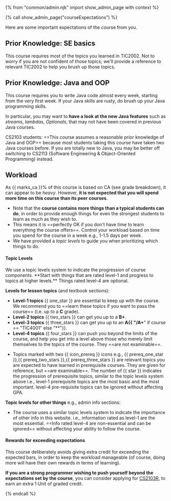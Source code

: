 {% from "common/admin.njk" import show_admin_page with context %}

{% call show_admin_page("courseExpectations") %}
<div id="main">

<p class="lead">Here are some important expectations of the course from you.</p>

<span tags="m--tic4001">

## Prior Knowledge: SE basics

This course requires most of the topics you learned in TIC2002. Not to worry if you are not confident of those topics; we'll provide a reference to relevant TIC2002 to help you brush up those topics.

</span>
<div tags="m--cs2103">

## Prior Knowledge: Java and OOP

This course requires you to write Java code almost every week, starting from the very first week. If your Java skills are rusty, do brush up your Java programming skills.

In particular, you may want to **have a look at the new Java features** such as _streams_, _lambdas_, _Optionals_, that may not have been covered in previous Java courses.

CS2103 students: ==This course assumes a reasonable prior knowledge of Java and OOP== because most students taking this course have taken two Java courses before. If you are totally new to Java, you may be better off switching to CS2113 (Software Engineering & Object-Oriented Programming) instead.
</div>

## Workload

As {{ marks_ca }}% of this course is based on CA (see <trigger trigger="click" for="modal:expectations-gradeBreakdown">grade breakdown</trigger>), it can appear to be _heavy_. However, **it is not expected that you will spend more time on this course than its <tooltip content="e.g., if this course is core for you, it should not take more time than other core courses at the same level in your program">peer courses</tooltip>**.
* Note that the **course contains more things than a typical students can do**, in order to provide enough things for even the strongest students to learn as much as they wish to.
* This means it is ==perfectly OK if you don't have time to learn everything the course offers==. Control your workload based on time you spend for the course in a week e.g., 1-1.5 days per week.
* We have provided a _topic levels_ to guide you when prioritizing which things to do.

<modal large header="Grade breakdown" id="modal:expectations-gradeBreakdown">
  <pic src="gradeBreakdown.png" no-validation />
</modal>

<div id="topicLevels">

#### Topic Levels

<div class="indented">

<p class="lead"><md>We use a topic levels system to indicate the progression of course components. **Start with things that are rated level-1 and progress to topics at higher levels.** Things rated level-4 are optional.</md></p>

**Levels for lesson topics** (and textbook sections):

* **Level-1 topics** {{ one_star }} are essential to keep up with the course. We recommend you to ==learn these topics if you want to pass the course== (i.e. up to a **C** grade).
* **Level-2 topics** {{ two_stars }} can get you up to a **B+**.
* **Level-3 topics** {{ three_stars }} can get you up to an **A{{ "/A+**" if course == "TIC4001" else "**"}}.
* **Level-4 topics** {{ four_stars }} can push you beyond the limits of the course, and help you get into a level above those who merely limit themselves to the topics of the course. They ==are not <popover content="_examinable_ here means _can affect the grade_ during evaluation of various components, not necessarily limited to the final exam (if any)">examinable</popover>==.

<span tags="m--cs2103 m--tic2002 m--tic4001 m--tic4002">

* Topics marked with two {{ icon_prereq }} icons e.g., {{ prereq_one_star }},{{ prereq_two_stars }},{{ prereq_three_stars }} are relevant topics you are expected to have learned in prerequisite courses. They are given for reference, but ==are examinable==. The number of {{ star }} indicates the progression of prerequisite topics, similar to the topic levels system above i.e., level-1 prerequisite topics are the most basic and the most important. level-4 pre-requisite topics can be ignored without affecting GPA.
</span>

**Topic levels for other things** e.g., admin info sections:

* The course uses a similar topic levels system to indicate the importance of other info in this website. i.e., information rated as level-1 are the most essential. ==Info rated level-4 are non-essential and can be ignored== without affecting your ability to follow the course.

</div>
<div tags="m--cs2103">

#### Rewards for exceeding expectations

This course deliberately avoids giving extra credit for exceeding the expected bars, in order to keep the workload manageable (of course, doing more will have their own rewards in terms of learning).

**If you are a strong programmer wishing to push yourself beyond the expectations set by the course**, you can consider applying for [CS2103R](appendixG-CS2103R.md), to earn an extra 1 Unit of graded credit.
</div>
</div>

</div>

{% endcall %}
